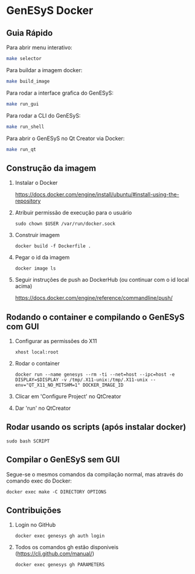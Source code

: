 # GenESyS Docker

## Guia Rápido

Para abrir menu interativo:
```bash
make selector
```

Para buildar a imagem docker:
```bash
make build_image
```

Para rodar a interface grafica do GenESyS:
```bash
make run_gui
```

Para rodar a CLI do GenESyS:
```bash
make run_shell
```

Para abrir o GenESyS no Qt Creator via Docker:
```bash
make run_qt
```

## Construção da imagem

1. Instalar o Docker
	
   https://docs.docker.com/engine/install/ubuntu/#install-using-the-repository

2. Atribuir permissão de execução para o usuário

	```sudo chown $USER /var/run/docker.sock```

3. Construir imagem

	```docker build -f Dockerfile .```

4. Pegar o id da imagem

   ```docker image ls```

5. Seguir instruções de push ao DockerHub (ou continuar com o id local acima)

   https://docs.docker.com/engine/reference/commandline/push/

## Rodando o container e compilando o GenESyS com GUI

1. Configurar as permissões do X11

   ```xhost local:root```

2. Rodar o container

   ```docker run --name genesys --rm -ti --net=host --ipc=host -e DISPLAY=$DISPLAY -v /tmp/.X11-unix:/tmp/.X11-unix --env="QT_X11_NO_MITSHM=1" DOCKER_IMAGE_ID```

3. Clicar em 'Configure Project' no QtCreator

4. Dar 'run' no QtCreator

## Rodar usando os scripts (após instalar docker)

```sudo bash SCRIPT```

## Compilar o GenESyS sem GUI

Segue-se o mesmos comandos da compilação normal, mas através do comando exec do Docker:

```docker exec make -C DIRECTORY OPTIONS```

## Contribuições

1. Login no GitHub

	```docker exec genesys gh auth login```

2. Todos os comandos gh estão disponiveis (https://cli.github.com/manual/)

	```docker exec genesys gh PARAMETERS```